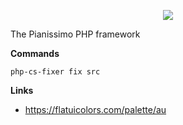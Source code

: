 <p align="center">
    <a href="https://jonmulder.nl" target="_blank">
        <img src="https://jonmulder.nl/pianissimo-logo1.1.svg" style="max-width: 400px;">
    </a>
</p>
The Pianissimo PHP framework


**Commands**

`php-cs-fixer fix src`

**Links**
- https://flatuicolors.com/palette/au
